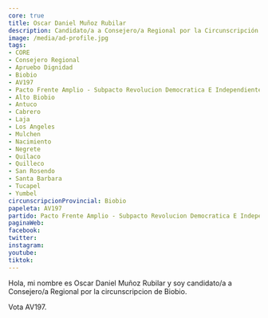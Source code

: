 ```yaml
---
core: true
title: Oscar Daniel Muñoz Rubilar
description: Candidato/a a Consejero/a Regional por la Circunscripción de Biobio
image: /media/ad-profile.jpg
tags:
- CORE
- Consejero Regional
- Apruebo Dignidad
- Biobio
- AV197
- Pacto Frente Amplio - Subpacto Revolucion Democratica E Independientes - Independientes
- Alto Biobio
- Antuco
- Cabrero
- Laja
- Los Angeles
- Mulchen
- Nacimiento
- Negrete
- Quilaco
- Quilleco
- San Rosendo
- Santa Barbara
- Tucapel
- Yumbel
circunscripcionProvincial: Biobio
papeleta: AV197
partido: Pacto Frente Amplio - Subpacto Revolucion Democratica E Independientes - Independientes
paginaWeb:
facebook:
twitter:
instagram:
youtube:
tiktok:
---
```

Hola, mi nombre es Oscar Daniel Muñoz Rubilar y soy candidato/a a Consejero/a Regional por la circunscripcion de Biobio.

Vota AV197.
